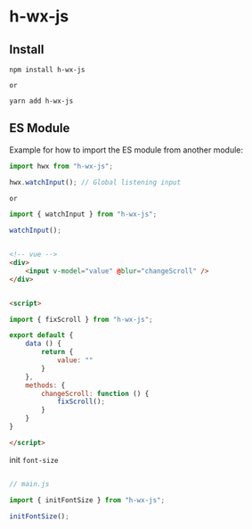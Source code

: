 # h-wx-js

## Install

```base
npm install h-wx-js

or

yarn add h-wx-js
```


## ES Module

Example for how to import the ES module from another module:

```javascript
import hwx from "h-wx-js";

hwx.watchInput(); // Global listening input

or

import { watchInput } from "h-wx-js";

watchInput();

```

```html

<!-- vue -->
<div>
	<input v-model="value" @blur="changeScroll" />
</div>


<script>

import { fixScroll } from "h-wx-js";

export default {
	data () {
		return {
			value: ""
		}
	},
	methods: {
		changeScroll: function () {
			fixScroll();
		}
	}
}

</script>

```

init ```font-size```

```javascript

// main.js

import { initFontSize } from "h-wx-js";

initFontSize();

```
